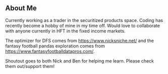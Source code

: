 ## About Me
Currently working as a trader in the securitized products space. Coding has recently become a hobby of mine in my time off. 
Would love to collaborate with anyone currently in HFT in the fixed income markets.

The optimizer for DFS comes from https://www.nicksniche.net/ and the fantasy football pandas exploration comes from https://www.fantasyfootballdatapros.com/.

Shoutout goes to both Nick and Ben for helping me learn. Please check them out/support them!
